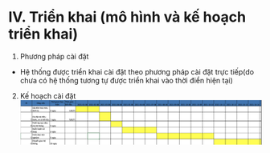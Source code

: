 # IV. Triển khai (mô hình và kế hoạch triển khai)

1. Phương pháp cài đặt
- Hệ thống được triển khai cài đặt theo phương pháp cài đặt trực tiếp(do chưa có hệ thống tương tự được triển khai vào thời điển hiện tại)

2. Kế hoạch cài đặt
![img.png](img/Implement_plan.png)